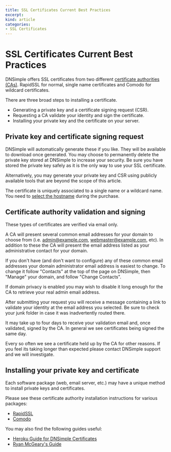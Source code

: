 ```yaml
---
title: SSL Certificates Current Best Practices
excerpt: 
kind: article
categories:
- SSL Certificates
---
```


# SSL Certificates Current Best Practices

DNSimple offers SSL certificates from two different [certificate authorities (CAs)](/articles/what-is-a-certificate-authority). RapidSSL for normal, single name certificates and Comodo for wildcard certificates.

There are three broad steps to installing a certificate.

- Generating a private key and a certificate signing request (CSR). 
- Requesting a CA validate your identity and sign the certificate. 
- Installing your private key and the certificate on your server.

## Private key and certificate signing request

DNSimple will automatically generate these if you like. They will be available to download once generated. You may choose to permanently delete the private key stored at DNSimple to increase your security. Be sure you have stored the private key safely as it is the only way to use your SSL certificate.

Alternatively, you may generate your private key and CSR using publicly available tools that are beyond the scope of this article.

The certificate is uniquely associated to a single name or a wildcard name. You need to [select the hostname](/articles/ssl-certificate-hostname) during the purchase.

## Certificate authority validation and signing

These types of certificates are verified via email only.

A CA will present several common email addresses for your domain to choose from (i.e. admin@example.com, webmaster@example.com, etc). In addition to these the CA will present the email address listed as your administrative contact for your domain. 

If you don't have (and don't want to configure) any of these common email addresses your domain administrator email address is easiest to change. To change it follow "Contacts" at the top of the page on DNSimple, then "Manage" your domain, and follow "Change Contacts".

If domain privacy is enabled you may wish to disable it long enough for the CA to retrieve your real admin email address.

After submitting your request you will receive a message containing a link to validate your identity at the email address you selected. Be sure to check your junk folder in case it was inadvertently routed there.

It may take up to four days to receive your validation email and, once validated, signed by the CA. In general we see certificates being signed the same day.

Every so often we see a certificate held up by the CA for other reasons. If you feel its taking longer than expected please contact DNSimple support and we will investigate.

## Installing your private key and certificate

Each software package (web, email server, etc.) may have a unique method to install private keys and certificates.

Please see these certificate authority installation instructions for various packages:

- [RapidSSL](https://knowledge.rapidssl.com/support/ssl-certificate-support/index?page=content&id=SO16226&actp=LIST&viewlocale=en_US)
- [Comodo](https://support.comodo.com/index.php?_m=knowledgebase&_a=view&parentcategoryid=95&pcid=1&nav=0,96,1)

You may also find the following guides useful:

- [Heroku Guide for DNSimple Certificates](https://devcenter.heroku.com/articles/ssl-certificate-dnsimple)
- [Ryan McGeary's Guide](http://ryan.mcgeary.org/2011/09/16/how-to-add-a-dnsimple-ssl-certificate-to-heroku/)
